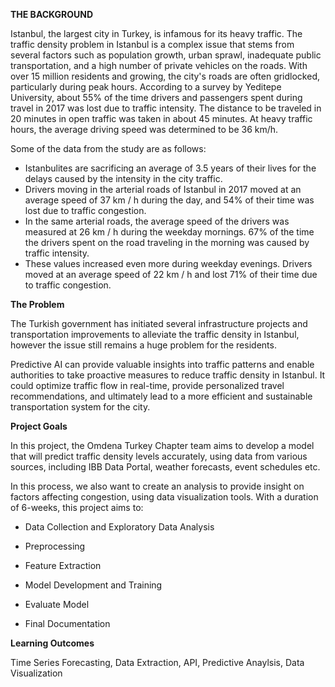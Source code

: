 **THE BACKGROUND**

Istanbul, the largest city in Turkey, is infamous for its heavy traffic. The traffic density problem in Istanbul is a complex issue that stems from several factors such as population growth, urban sprawl, inadequate public transportation, and a high number of private vehicles on the roads. With over 15 million residents and growing, the city's roads are often gridlocked, particularly during peak hours.
According to a survey by Yeditepe University, about 55% of the time drivers and passengers spent during travel in 2017 was lost due to traffic intensity. The distance to be traveled in 20 minutes in open traffic was taken in about 45 minutes. At heavy traffic hours, the average driving speed was determined to be 36 km/h.

Some of the data from the study are as follows:

* Istanbulites are sacrificing an average of 3.5 years of their lives for the delays caused by the intensity in the city traffic.
* Drivers moving in the arterial roads of Istanbul in 2017 moved at an average speed of 37 km / h during the day, and 54% of their time was lost due to traffic congestion.
* In the same arterial roads, the average speed of the drivers was measured at 26 km / h during the weekday mornings. 67% of the time the drivers spent on the road traveling in the morning was caused by traffic intensity.
* These values ​​increased even more during weekday evenings. Drivers moved at an average speed of 22 km / h and lost 71% of their time due to traffic congestion.


**The Problem**

The Turkish government has initiated several infrastructure projects and transportation improvements to alleviate the traffic density in Istanbul, however the issue still remains a huge problem for the residents.

Predictive AI can provide valuable insights into traffic patterns and enable authorities to take proactive measures to reduce traffic density in Istanbul. It could optimize traffic flow in real-time, provide personalized travel recommendations, and ultimately lead to a more efficient and sustainable transportation system for the city.


**Project Goals**

In this project, the Omdena Turkey Chapter team aims to develop a model that will predict traffic density levels accurately, using data from various sources, including IBB Data Portal, weather forecasts, event schedules etc.

In this process, we also want to create an analysis to provide insight on factors affecting congestion, using data visualization tools.
With a duration of 6-weeks, this project aims to:


* Data Collection and Exploratory Data Analysis
 	
* Preprocessing
 	
* Feature 	Extraction
 	
* Model Development and Training
 	
* Evaluate Model
 	
* Final Documentation


**Learning Outcomes**

Time Series Forecasting, Data Extraction, API, Predictive Anaylsis, Data Visualization
